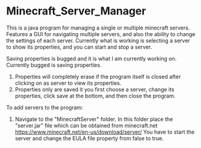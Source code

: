 # Minecraft_Server_Manager
This is a java program for managing a single or multiple minecraft servers.
Features a GUI for navigating multiple servers, and also the ability to change the settings of each server.
Currently what is working is selecting a server to show its properties, and you can start and stop a server.

Saving properties is bugged and it is what I am currently working on. 
Currently bugged is saving properties.
1. Properties will completely erase if the program itself is closed after clicking on as server to view its properties.
2. Properties only are saved it you first choose a server, change its properties, click save at the bottom, and then close the program.


To add servers to the program:
1. Navigate to the "MinecraftServer" folder. In this folder place the "server.jar" file which can be obtained from minecraft.net
https://www.minecraft.net/en-us/download/server/ 
You have to start the server and change the EULA file property from false to true.
